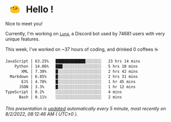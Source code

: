 <h1>   <img src="./spoinky.gif" style="vertical-align:middle;" width="30px">   Hello ! </h1>

Nice to meet you!

Currently, I'm working on <a href='https://github.com/Asgarrrr/Luna'>`Luna`</a>, a Discord bot used by 74681 users with very unique features.

This week, I've worked on ~37 hours of coding, and drinked 0 coffees ☕

```
JavaScript │ 63.25%   █████████████░░░░░░░   23 hrs 14 mins
    Python │ 14.06%   ███░░░░░░░░░░░░░░░░░   5 hrs 10 mins
       XML │ 7.38%    █░░░░░░░░░░░░░░░░░░░   2 hrs 42 mins
  Markdown │ 6.85%    █░░░░░░░░░░░░░░░░░░░   2 hrs 31 mins
       EJS │ 4.78%    █░░░░░░░░░░░░░░░░░░░   1 hr 45 mins
      JSON │ 3.3%     █░░░░░░░░░░░░░░░░░░░   1 hr 12 mins
TypeScript │ 0.2%     ░░░░░░░░░░░░░░░░░░░░   4 mins
      Bash │ 0.11%    ░░░░░░░░░░░░░░░░░░░░   2 mins
```

###### This presentation is [updated](https://github.com/Asgarrrr) automatically every 5 minute, most recently on 8/2/2022, 08:12:46 AM ( UTC±0 ).